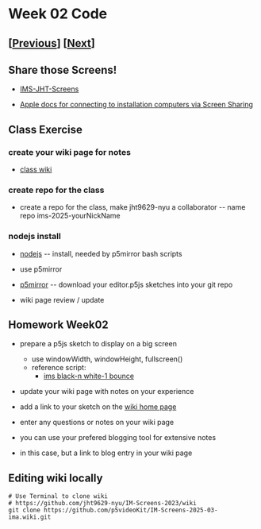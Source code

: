 # Week 02 Code

## [[Previous](./01_intro.md)] [[Next](./03_time.md)]

## Share those Screens!

- [IMS-JHT-Screens](https://docs.google.com/document/d/1XbKeQlDSPVh0-DACXFnACqyr3AC_mjU5gd40PQ97um8)

- [Apple docs for connecting to installation computers via Screen Sharing](https://support.apple.com/guide/mac-help/share-the-screen-of-another-mac-mh14066/mac)

<!-- ## Class Resources

- [nodejs](https://nodejs.org/en/download)
  -- install, needed by p5mirror bash scripts

- [p5mirror](https://github.com/molab-itp/p5mirror)
  - mirror your editor.p5js sketches into a git repo -->

<!-- - [p5VideoKit](https://github.com/molab-itp/p5videoKit)
  - a dashboard for mixing video in the browser.
- [p5moLibrary](https://github.com/molab-itp/p5moLibrary)
  - a p5js Library for cloud storage enhanced multi-device experiences
- [p5moExamples](https://github.com/molab-itp/p5moExamples)
  - p5js examples for p5moLibrary -->

<!-- ## p5moExamples demos -->

<!-- ## "POWER TO THE PEOPLE!" demo -->

<!-- ## skin-tone demo

- [skin-tone demo](https://jht1493.net/p5VideoKit/demo/index.html?u=12&d=settings/2022-skin-tone/skin-tone-main-qr.json) -->

## Class Exercise

### create your wiki page for notes

- [class wiki](https://github.com/p5videoKit/IM-Screens-2025-03-ima/wiki)

### create repo for the class

- create a repo for the class, make jht9629-nyu a collaborator
  -- name repo ims-2025-yourNickName

### nodejs install

- [nodejs](https://nodejs.org/en/download)
  -- install, needed by p5mirror bash scripts

- use p5mirror
- [p5mirror](https://github.com/molab-itp/p5mirror)
  -- download your editor.p5js sketches into your git repo

- wiki page review / update

## Homework Week02

- prepare a p5js sketch to display on a big screen

  - use windowWidth, windowHeight, fullscreen()
  - reference script:
    - [ims black-n white-1 bounce](https://editor.p5js.org/jht9629-nyu/sketches/Mpgun-Kti)

- update your wiki page with notes on your experience

- add a link to your sketch on the [wiki home page](https://github.com/p5videoKit/IM-Screens-2025-03-ima/wiki#week-02-homework)

- enter any questions or notes on your wiki page
- you can use your prefered blogging tool for extensive notes
- in this case, but a link to blog entry in your wiki page

## Editing wiki locally

```
# Use Terminal to clone wiki
# https://github.com/jht9629-nyu/IM-Screens-2023/wiki
git clone https://github.com/p5videoKit/IM-Screens-2025-03-ima.wiki.git
```
